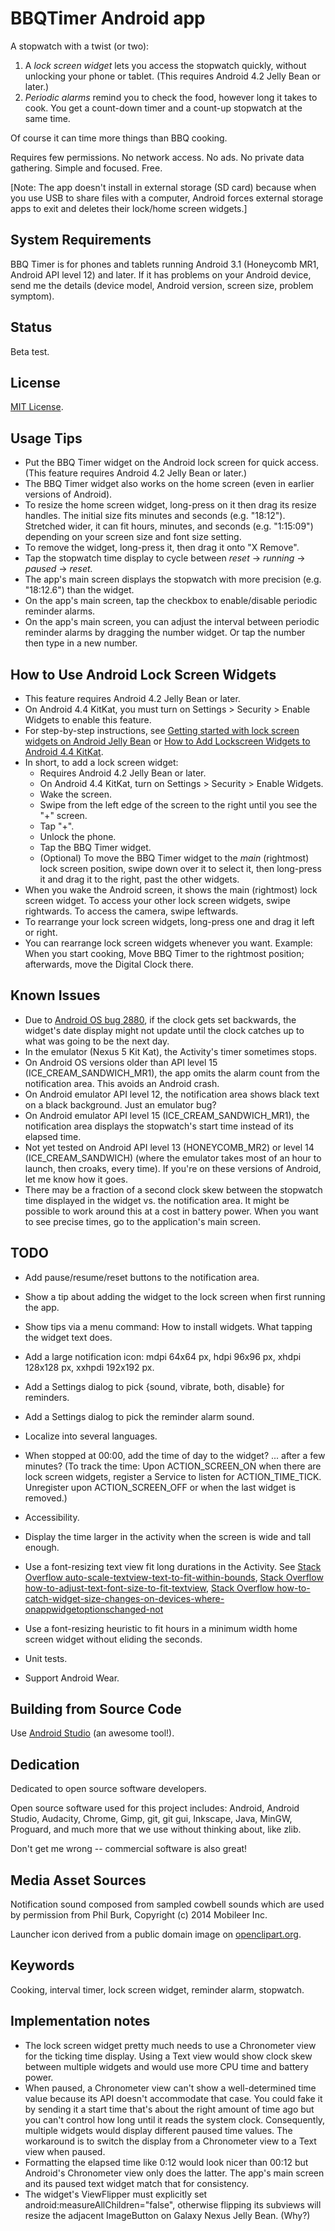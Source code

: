# BBQTimer Android app

A stopwatch with a twist (or two):

1. A *lock screen widget* lets you access the stopwatch quickly, without unlocking your phone or
   tablet. (This requires Android 4.2 Jelly Bean or later.)
2. *Periodic alarms* remind you to check the food, however long it takes to cook. You get a
   count-down timer and a count-up stopwatch at the same time.

Of course it can time more things than BBQ cooking.

Requires few permissions. No network access. No ads. No private data gathering.
Simple and focused. Free.

[Note: The app doesn't install in external storage (SD card) because when you use USB to share files
with a computer, Android forces external storage apps to exit and deletes their lock/home screen
widgets.]

## System Requirements

BBQ Timer is for phones and tablets running Android 3.1 (Honeycomb MR1, Android API level 12) and
later. If it has problems on your Android device, send me the details (device model, Android
version, screen size, problem symptom).

## Status
Beta test.

## License

[MIT License](https://github.com/1fish2/BBQTimer/blob/master/LICENSE.md).

## Usage Tips
* Put the BBQ Timer widget on the Android lock screen for quick access. (This feature requires
  Android 4.2 Jelly Bean or later.)
* The BBQ Timer widget also works on the home screen (even in earlier versions of Android).
* To resize the home screen widget, long-press on it then drag its resize handles.
  The initial size fits minutes and seconds (e.g. "18:12"). Stretched wider, it can fit hours,
  minutes, and seconds (e.g. "1:15:09") depending on your screen size and font size setting.
* To remove the widget, long-press it, then drag it onto "X Remove".
* Tap the stopwatch time display to cycle between *reset* -> *running* -> *paused* -> *reset.*
* The app's main screen displays the stopwatch with more precision (e.g. "18:12.6") than the widget.
* On the app's main screen, tap the checkbox to enable/disable periodic reminder alarms.
* On the app's main screen, you can adjust the interval between periodic reminder alarms by
  dragging the number widget. Or tap the number then type in a new number.

## How to Use Android Lock Screen Widgets
* This feature requires Android 4.2 Jelly Bean or later.
* On Android 4.4 KitKat, you must turn on Settings > Security > Enable Widgets to enable this
  feature.
* For step-by-step instructions, see [Getting started with lock screen widgets on Android Jelly
  Bean](http://howto.cnet.com/8301-11310_39-57549747-285/getting-started-with-lock-screen-widgets-on-android-jelly-bean/
  "CNET How To")
  or [How to Add Lockscreen Widgets to Android 4.4
  KitKat](http://www.gottabemobile.com/2013/11/11/add-lockscreen-widgets-android-4-4-kitkat-nexus-5/
  "GottaBe Mobile").
* In short, to add a lock screen widget:
    * Requires Android 4.2 Jelly Bean or later.
    * On Android 4.4 KitKat, turn on Settings > Security > Enable Widgets.
    * Wake the screen.
    * Swipe from the left edge of the screen to the right until you see the "+" screen.
    * Tap "+".
    * Unlock the phone.
    * Tap the BBQ Timer widget.
    * (Optional) To move the BBQ Timer widget to the *main* (rightmost) lock screen position, swipe
      down over it to select it, then long-press it and drag it to the right, past the other
      widgets.
* When you wake the Android screen, it shows the main (rightmost) lock screen widget.
  To access your other lock screen widgets, swipe rightwards.
  To access the camera, swipe leftwards.
* To rearrange your lock screen widgets, long-press one and drag it left or right.
* You can rearrange lock screen widgets whenever you want. Example: When you start cooking, Move
  BBQ Timer to the rightmost position; afterwards, move the Digital Clock there.

## Known Issues
* Due to [Android OS bug 2880](https://code.google.com/p/android/issues/detail?id=2880), if the
  clock gets set backwards, the widget's date display might not update until the clock catches up to
  what was going to be the next day.
* In the emulator (Nexus 5 Kit Kat), the Activity's timer sometimes stops.
* On Android OS versions older than API level 15 (ICE_CREAM_SANDWICH_MR1), the app omits the alarm
  count from the notification area. This avoids an Android crash.
* On Android emulator API level 12, the notification area shows black text on a black background.
  Just an emulator bug?
* On Android emulator API level 15 (ICE_CREAM_SANDWICH_MR1), the notification area displays the
  stopwatch's start time instead of its elapsed time.
* Not yet tested on Android API level 13 (HONEYCOMB_MR2) or level 14 (ICE_CREAM_SANDWICH) (where the
  emulator takes most of an hour to launch, then croaks, every time). If you're on these versions of
  Android, let me know how it goes.
* There may be a fraction of a second clock skew between the stopwatch time displayed in the widget
  vs. the notification area. It might be possible to work around this at a cost in battery power.
  When you want to see precise times, go to the application's main screen.

## TODO
* Add pause/resume/reset buttons to the notification area.
* Show a tip about adding the widget to the lock screen when first running the app.
* Show tips via a menu command: How to install widgets. What tapping the widget text does.
* Add a large notification icon: mdpi 64x64 px, hdpi 96x96 px, xhdpi 128x128 px,
  xxhpdi 192x192 px.
* Add a Settings dialog to pick {sound, vibrate, both, disable} for reminders.
* Add a Settings dialog to pick the reminder alarm sound.
* Localize into several languages.
* When stopped at 00:00, add the time of day to the widget? ... after a few minutes?
  (To track the time: Upon ACTION_SCREEN_ON when there are lock screen widgets, register a Service to
  listen for ACTION_TIME_TICK. Unregister upon ACTION_SCREEN_OFF or when the last widget is removed.)
* Accessibility.
* Display the time larger in the activity when the screen is wide and tall enough.
* Use a font-resizing text view fit long durations in the Activity. See
  [Stack Overflow auto-scale-textview-text-to-fit-within-bounds](http://stackoverflow.com/questions/5033012/auto-scale-textview-text-to-fit-within-bounds/),
  [Stack Overflow how-to-adjust-text-font-size-to-fit-textview](http://stackoverflow.com/questions/2617266/how-to-adjust-text-font-size-to-fit-textview/),
  [Stack Overflow how-to-catch-widget-size-changes-on-devices-where-onappwidgetoptionschanged-not](http://stackoverflow.com/questions/17396045/how-to-catch-widget-size-changes-on-devices-where-onappwidgetoptionschanged-not)
* Use a font-resizing heuristic to fit hours in a minimum width home screen widget without eliding
  the seconds.

* Unit tests.
* Support Android Wear.

## Building from Source Code
Use [Android Studio](http://developer.android.com/sdk/installing/studio.html) (an awesome tool!).

## Dedication
Dedicated to open source software developers.

Open source software used for this project includes: Android, Android Studio, Audacity, Chrome,
Gimp, git, git gui, Inkscape, Java, MinGW, Proguard, and much more that we use without thinking
about, like zlib.

Don't get me wrong -- commercial software is also great!

## Media Asset Sources
Notification sound composed from sampled cowbell sounds which are used by permission from Phil Burk,
Copyright (c) 2014 Mobileer Inc.

Launcher icon derived from a public domain image on [openclipart.org](http://openclipart.org).

## Keywords
Cooking, interval timer, lock screen widget, reminder alarm, stopwatch.

## Implementation notes
* The lock screen widget pretty much needs to use a Chronometer view for the ticking time display.
Using a Text view would show clock skew between multiple widgets and would use more CPU time and
battery power.
* When paused, a Chronometer view can't show a well-determined time value because its API doesn't
accommodate that case. You could fake it by sending it a start time that's about the right amount of
time ago but you can't control how long until it reads the system clock. Consequently, multiple
widgets would display different paused time values. The workaround is to switch the display from a
Chronometer view to a Text view when paused.
* Formatting the elapsed time like 0:12 would look nicer than 00:12 but Android's Chronometer view
only does the latter. The app's main screen and its paused text widget match that for consistency.
* The widget's ViewFlipper must explicitly set android:measureAllChildren="false", otherwise
flipping its subviews will resize the adjacent ImageButton on Galaxy Nexus Jelly Bean. (Why?)
